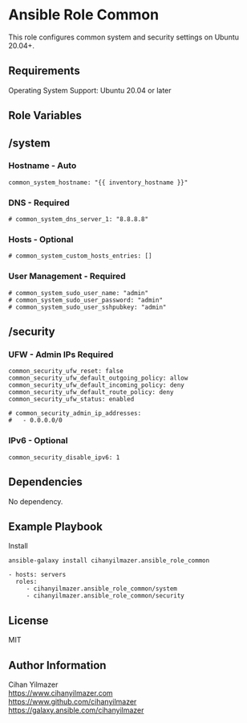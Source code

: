 Ansible Role Common
=========

This role configures common system and security settings on Ubuntu 20.04+.

Requirements
------------

Operating System Support: Ubuntu 20.04 or later

Role Variables
--------------

## /system
### Hostname - Auto
```
common_system_hostname: "{{ inventory_hostname }}"
```

### DNS - Required
```
# common_system_dns_server_1: "8.8.8.8"
```
### Hosts - Optional
```
# common_system_custom_hosts_entries: []
```
### User Management - Required
```
# common_system_sudo_user_name: "admin"
# common_system_sudo_user_password: "admin"
# common_system_sudo_user_sshpubkey: "admin"
```

## /security
### UFW - Admin IPs Required
```
common_security_ufw_reset: false
common_security_ufw_default_outgoing_policy: allow
common_security_ufw_default_incoming_policy: deny
common_security_ufw_default_route_policy: deny
common_security_ufw_status: enabled

# common_security_admin_ip_addresses:
#   - 0.0.0.0/0
```
### IPv6 - Optional
```
common_security_disable_ipv6: 1
```

Dependencies
------------

No dependency.

Example Playbook
----------------

Install
```
ansible-galaxy install cihanyilmazer.ansible_role_common
```

    - hosts: servers
      roles:
         - cihanyilmazer.ansible_role_common/system
         - cihanyilmazer.ansible_role_common/security

License
-------

MIT

Author Information
------------------

Cihan Yilmazer<br />
https://www.cihanyilmazer.com<br />
https://www.github.com/cihanyilmazer<br />
https://galaxy.ansible.com/cihanyilmazer<br />